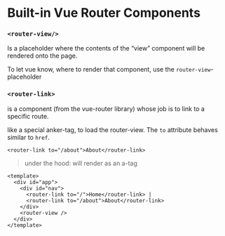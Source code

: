 # Built-in Vue Router Components

### `<router-view/>`

Is a placeholder where the contents of the “view” component will be rendered onto the page.

To let vue know, where to render that component, use the `router-view`-placeholder

### `<router-link>`

is a component (from the vue-router library) whose job is to link to a specific route.

like a special anker-tag, to load the router-view. The `to` attribute behaves similar to `href`.

```vue
<router-link to="/about">About</router-link>
```

> under the hood: will render as an a-tag

```vue
<template>
  <div id="app">
    <div id="nav">
      <router-link to="/">Home</router-link> |
      <router-link to="/about">About</router-link>
    </div>
    <router-view />
  </div>
</template>
```
